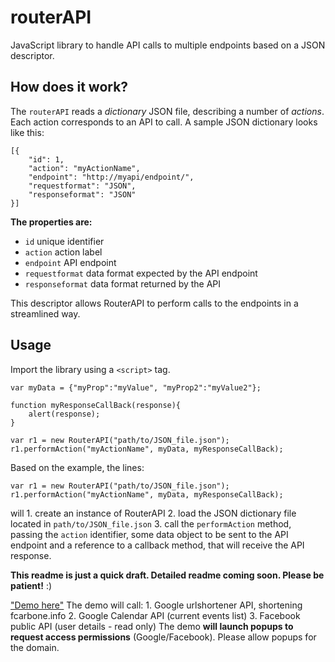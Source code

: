 # routerAPI
JavaScript library to handle API calls to multiple endpoints based on a JSON descriptor.

## How does it work?
The `routerAPI` reads a *dictionary* JSON file, describing a number of *actions*. Each action corresponds to an API to call. A sample JSON dictionary looks like this:
```
[{
    "id": 1,
    "action": "myActionName",
    "endpoint": "http://myapi/endpoint/",
    "requestformat": "JSON",
    "responseformat": "JSON"
}]
```
**The properties are:**
* `id`              unique identifier
* `action`          action label
* `endpoint`        API endpoint
* `requestformat`   data format expected by the API endpoint
* `responseformat`  data format returned by the API

This descriptor allows RouterAPI to perform calls to the endpoints in a streamlined way.

## Usage
Import the library using a `<script>` tag.
```
var myData = {"myProp":"myValue", "myProp2":"myValue2"};

function myResponseCallBack(response){
    alert(response);
}

var r1 = new RouterAPI("path/to/JSON_file.json");
r1.performAction("myActionName", myData, myResponseCallBack);
```

Based on the example, the lines:
```
var r1 = new RouterAPI("path/to/JSON_file.json");
r1.performAction("myActionName", myData, myResponseCallBack);
```
will
    1. create an instance of RouterAPI
    2. load the JSON dictionary file located in `path/to/JSON_file.json`
    3. call the `performAction` method, passing the `action` identifier, some data object to be sent to the API endpoint and a reference to a callback method, that will receive the API response.


**This readme is just a quick draft. Detailed readme coming soon. Please be patient!** :)

["Demo here"](http://fcarbone.info/routerapi/ "RouterAPI Demo")
The demo will call:
    1. Google urlshortener API, shortening fcarbone.info
    2. Google Calendar API (current events list)
    3. Facebook public API (user details - read only)
The demo **will launch popups to request access permissions** (Google/Facebook). Please allow popups for the domain.
